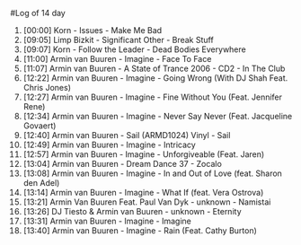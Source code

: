 #Log of 14 day

1. [00:00] Korn - Issues - Make Me Bad
1. [09:05] Limp Bizkit - Significant Other - Break Stuff
1. [09:07] Korn - Follow the Leader - Dead Bodies Everywhere
1. [11:00] Armin van Buuren - Imagine - Face To Face
1. [11:07] Armin van Buuren - A State of Trance 2006 - CD2 - In The Club
1. [12:22] Armin van Buuren - Imagine - Going Wrong (With DJ Shah Feat. Chris Jones)
1. [12:27] Armin van Buuren - Imagine - Fine Without You (Feat. Jennifer Rene)
1. [12:34] Armin van Buuren - Imagine - Never Say Never (Feat. Jacqueline Govaert)
1. [12:40] Armin van Buuren - Sail (ARMD1024) Vinyl - Sail
1. [12:49] Armin van Buuren - Imagine - Intricacy
1. [12:57] Armin van Buuren - Imagine - Unforgiveable (Feat. Jaren)
1. [13:04] Armin van Buuren - Dream Dance 37 - Zocalo
1. [13:08] Armin van Buuren - Imagine - In and Out of Love (feat. Sharon den Adel)
1. [13:14] Armin van Buuren - Imagine - What If (feat. Vera Ostrova)
1. [13:21] Armin Van Buuren Feat. Paul Van Dyk - unknown - Namistai
1. [13:26] DJ Tiesto & Armin van Buuren - unknown - Eternity
1. [13:31] Armin van Buuren - Imagine - Imagine
1. [13:40] Armin van Buuren - Imagine - Rain (Feat. Cathy Burton)

